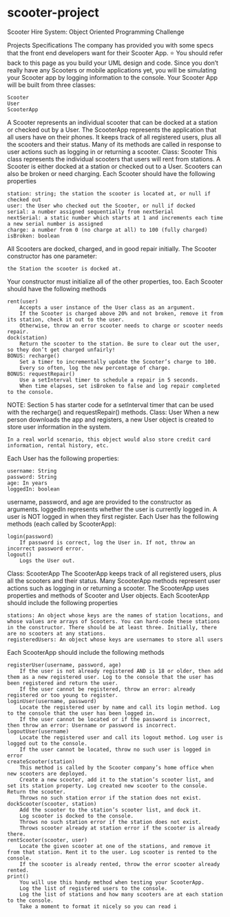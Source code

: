 # scooter-project
Scooter Hire System: Object Oriented Programming Challenge

Projects Specifications
The company has provided you with some specs that the front end developers want for their Scooter App. ⭐️ You should refer back to this page as you build your UML design and code.
Since you don’t really have any Scooters or mobile applications yet, you will be simulating your Scooter app by logging information to the console.
Your Scooter App will be built from three classes:

    Scooter
    User
    ScooterApp

A Scooter represents an individual scooter that can be docked at a station or checked out by a User. The ScooterApp represents the application that all users have on their phones. It keeps track of all registered users, plus all the scooters and their status. Many of its methods are called in response to user actions such as logging in or returning a scooter.
Class: Scooter
This class represents the individual scooters that users will rent from stations. A Scooter is either docked at a station or checked out to a User. Scooters can also be broken or need charging.
Each Scooter should have the following properties

    station: string; the station the scooter is located at, or null if checked out
    user: the User who checked out the Scooter, or null if docked
    serial: a number assigned sequentially from nextSerial
    nextSerial: a static number which starts at 1 and increments each time a new serial number is assigned
    charge: a number from 0 (no charge at all) to 100 (fully charged)
    isBroken: boolean

All Scooters are docked, charged, and in good repair initially. The Scooter constructor has one parameter:

    the Station the scooter is docked at.

Your constructor must initialize all of the other properties, too.
Each Scooter should have the following methods

    rent(user)
        Accepts a user instance of the User class as an argument.
        If the Scooter is charged above 20% and not broken, remove it from its station, check it out to the user.
        Otherwise, throw an error scooter needs to charge or scooter needs repair.
    dock(station)
        Return the scooter to the station. Be sure to clear out the user, so they don’t get charged unfairly!
    BONUS: recharge()
        Set a timer to incrementally update the Scooter’s charge to 100.
        Every so often, log the new percentage of charge.
    BONUS: requestRepair()
        Use a setInterval timer to schedule a repair in 5 seconds.
        When time elapses, set isBroken to false and log repair completed to the console.

NOTE: Section 5 has starter code for a setInterval timer that can be used with the recharge() and requestRepair() methods.
Class: User
When a new person downloads the app and registers, a new User object is created to store user information in the system.

    In a real world scenario, this object would also store credit card information, rental history, etc.

Each User has the following properties:

    username: String
    password: String
    age: In years
    loggedIn: boolean

username, password, and age are provided to the constructor as arguments. loggedIn represents whether the user is currently logged in. A user is NOT logged in when they first register.
Each User has the following methods (each called by ScooterApp):

    login(password)
        If password is correct, log the User in. If not, throw an incorrect password error.
    logout()
        Logs the User out.

Class: ScooterApp
The ScooterApp keeps track of all registered users, plus all the scooters and their status. Many ScooterApp methods represent user actions such as logging in or returning a scooter. The ScooterApp uses properties and methods of Scooter and User objects.
Each ScooterApp should include the following properties

    stations: An object whose keys are the names of station locations, and whose values are arrays of Scooters. You can hard-code these stations in the constructor. There should be at least three. Initially, there are no scooters at any stations.
    registeredUsers: An object whose keys are usernames to store all users

Each ScooterApp should include the following methods

    registerUser(username, password, age)
        If the user is not already registered AND is 18 or older, then add them as a new registered user. Log to the console that the user has been registered and return the user.
        If the user cannot be registered, throw an error: already registered or too young to register.
    loginUser(username, password)
        Locate the registered user by name and call its login method. Log to the console that the user has been logged in.
        If the user cannot be located or if the password is incorrect, then throw an error: Username or password is incorrect.
    logoutUser(username)
        Locate the registered user and call its logout method. Log user is logged out to the console.
        If the user cannot be located, throw no such user is logged in error
    createScooter(station)
        This method is called by the Scooter company’s home office when new scooters are deployed.
        Create a new scooter, add it to the station’s scooter list, and set its station property. Log created new scooter to the console. Return the scooter.
        Throws no such station error if the station does not exist.
    dockScooter(scooter, station)
        Add the scooter to the station’s scooter list, and dock it.
        Log scooter is docked to the console.
        Throws no such station error if the station does not exist.
        Throws scooter already at station error if the scooter is already there.
    rentScooter(scooter, user)
        Locate the given scooter at one of the stations, and remove it from that station. Rent it to the user. Log scooter is rented to the console.
        If the scooter is already rented, throw the error scooter already rented.
    print()
        You will use this handy method when testing your ScooterApp.
        Log the list of registered users to the console.
        Log the list of stations and how many scooters are at each station to the console.
        Take a moment to format it nicely so you can read i
